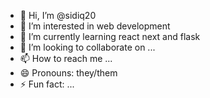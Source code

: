 - 👋 Hi, I’m @sidiq20
- 👀 I’m interested in  web development
- 🌱 I’m currently learning react next and flask
- 💞️ I’m looking to collaborate on ...
- 📫 How to reach me ...
- 😄 Pronouns: they/them
- ⚡ Fun fact: ...

<!---
sidiq20/sidiq20 is a ✨ special ✨ repository because its `README.md` (this file) appears on your GitHub profile.
You can click the Preview link to take a look at your changes.
--->
